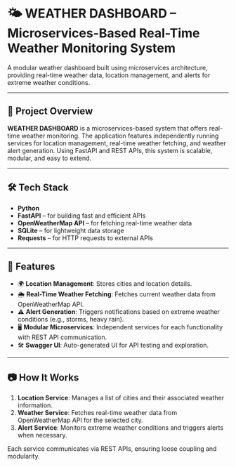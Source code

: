 # 🌤️ WEATHER DASHBOARD – Microservices-Based Real-Time Weather Monitoring System

A modular weather dashboard built using microservices architecture, providing real-time weather data, location management, and alerts for extreme weather conditions.

---

## 🧠 Project Overview

**WEATHER DASHBOARD** is a microservices-based system that offers real-time weather monitoring. The application features independently running services for location management, real-time weather fetching, and weather alert generation. Using FastAPI and REST APIs, this system is scalable, modular, and easy to extend.

---

## 🛠️ Tech Stack

- **Python**  
- **FastAPI** – for building fast and efficient APIs  
- **OpenWeatherMap API** – for fetching real-time weather data  
- **SQLite** – for lightweight data storage  
- **Requests** – for HTTP requests to external APIs  

---

## 🚀 Features

- 🌍 **Location Management**: Stores cities and location details.  
- 🌦️ **Real-Time Weather Fetching**: Fetches current weather data from OpenWeatherMap API.  
- ⚠️ **Alert Generation**: Triggers notifications based on extreme weather conditions (e.g., storms, heavy rain).  
- 🖥️ **Modular Microservices**: Independent services for each functionality with REST API communication.  
- 🛠️ **Swagger UI**: Auto-generated UI for API testing and exploration.

---

## 📷 How It Works

1. **Location Service**: Manages a list of cities and their associated weather information.
2. **Weather Service**: Fetches real-time weather data from OpenWeatherMap API for the selected city.
3. **Alert Service**: Monitors extreme weather conditions and triggers alerts when necessary.

Each service communicates via REST APIs, ensuring loose coupling and modularity.
